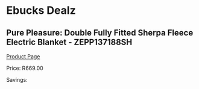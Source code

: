 
# Ebucks Dealz
## Pure Pleasure: Double Fully Fitted Sherpa Fleece Electric Blanket - ZEPP137188SH
[Product Page](https://www.ebucks.com/web/shop/productSelected.do?prodId=319796910&catId=1157551316)

Price: R669.00

Savings: 


	